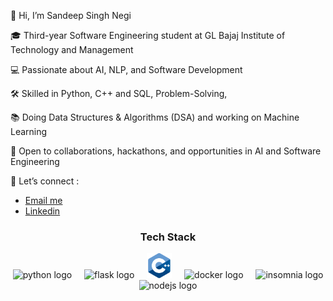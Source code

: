 👋 Hi, I’m Sandeep Singh Negi

🎓 Third-year Software Engineering student at GL Bajaj Institute of Technology and Management

💻 Passionate about AI, NLP, and Software Development

🛠️ Skilled in Python, C++ and SQL, Problem-Solving,

📚 Doing Data Structures & Algorithms (DSA) and working on Machine Learning

🚀 Open to collaborations, hackathons, and opportunities in AI and Software Engineering

📩 Let’s connect : 
-  [Email me](mailto:sandeepnegi5898@gmail.com)
-  [Linkedin](https://www.linkedin.com/in/sandeep-negi5898/)

<div align="center">

### Tech Stack

</div>

<div align="center">
  <img src="https://cdn.jsdelivr.net/gh/devicons/devicon/icons/python/python-original.svg" height="40" alt="python logo"  />
  <img width="12" />
  <img src="https://cdn.jsdelivr.net/gh/devicons/devicon/icons/flask/flask-original.svg" height="40" alt="flask logo"  />
  <img width="12" />
  <img src="https://github.com/devicons/devicon/blob/v2.17.0/icons/cplusplus/cplusplus-original.svg" height="40" alt="c++ logo"  />
  <img width="12" />
  <img src="https://cdn.jsdelivr.net/gh/devicons/devicon/icons/docker/docker-original.svg" height="40" alt="docker logo"  />
  <img width="12" />
  <img src="https://cdn.jsdelivr.net/gh/devicons/devicon/icons/insomnia/insomnia-original.svg" height="40" alt="insomnia logo"  />
  <img width="12" />
  <img src="https://cdn.jsdelivr.net/gh/devicons/devicon/icons/nodejs/nodejs-original.svg" height="40" alt="nodejs logo"  />
  <img width="12" />
</div>
